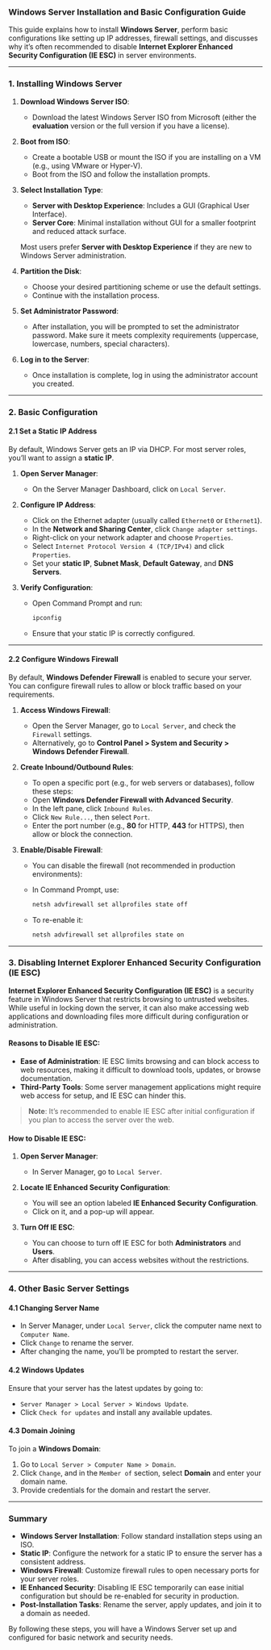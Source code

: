 ### Windows Server Installation and Basic Configuration Guide

This guide explains how to install **Windows Server**, perform basic configurations like setting up IP addresses, firewall settings, and discusses why it’s often recommended to disable **Internet Explorer Enhanced Security Configuration (IE ESC)** in server environments.

---

### 1. **Installing Windows Server**

1. **Download Windows Server ISO**:
   - Download the latest Windows Server ISO from Microsoft (either the **evaluation** version or the full version if you have a license).

2. **Boot from ISO**:
   - Create a bootable USB or mount the ISO if you are installing on a VM (e.g., using VMware or Hyper-V).
   - Boot from the ISO and follow the installation prompts.

3. **Select Installation Type**:
   - **Server with Desktop Experience**: Includes a GUI (Graphical User Interface).
   - **Server Core**: Minimal installation without GUI for a smaller footprint and reduced attack surface.
   
   Most users prefer **Server with Desktop Experience** if they are new to Windows Server administration.

4. **Partition the Disk**:
   - Choose your desired partitioning scheme or use the default settings.
   - Continue with the installation process.

5. **Set Administrator Password**:
   - After installation, you will be prompted to set the administrator password. Make sure it meets complexity requirements (uppercase, lowercase, numbers, special characters).

6. **Log in to the Server**:
   - Once installation is complete, log in using the administrator account you created.

---

### 2. **Basic Configuration**

#### 2.1 **Set a Static IP Address**

By default, Windows Server gets an IP via DHCP. For most server roles, you’ll want to assign a **static IP**.

1. **Open Server Manager**:
   - On the Server Manager Dashboard, click on `Local Server`.

2. **Configure IP Address**:
   - Click on the Ethernet adapter (usually called `Ethernet0` or `Ethernet1`).
   - In the **Network and Sharing Center**, click `Change adapter settings`.
   - Right-click on your network adapter and choose `Properties`.
   - Select `Internet Protocol Version 4 (TCP/IPv4)` and click `Properties`.
   - Set your **static IP**, **Subnet Mask**, **Default Gateway**, and **DNS Servers**.

3. **Verify Configuration**:
   - Open Command Prompt and run:
     ```bash
     ipconfig
     ```
   - Ensure that your static IP is correctly configured.

---

#### 2.2 **Configure Windows Firewall**

By default, **Windows Defender Firewall** is enabled to secure your server. You can configure firewall rules to allow or block traffic based on your requirements.

1. **Access Windows Firewall**:
   - Open the Server Manager, go to `Local Server`, and check the `Firewall` settings.
   - Alternatively, go to **Control Panel > System and Security > Windows Defender Firewall**.

2. **Create Inbound/Outbound Rules**:
   - To open a specific port (e.g., for web servers or databases), follow these steps:
   - Open **Windows Defender Firewall with Advanced Security**.
   - In the left pane, click `Inbound Rules`.
   - Click `New Rule...`, then select `Port`.
   - Enter the port number (e.g., **80** for HTTP, **443** for HTTPS), then allow or block the connection.

3. **Enable/Disable Firewall**:
   - You can disable the firewall (not recommended in production environments):
   - In Command Prompt, use:
     ```bash
     netsh advfirewall set allprofiles state off
     ```

   - To re-enable it:
     ```bash
     netsh advfirewall set allprofiles state on
     ```

---

### 3. **Disabling Internet Explorer Enhanced Security Configuration (IE ESC)**

**Internet Explorer Enhanced Security Configuration (IE ESC)** is a security feature in Windows Server that restricts browsing to untrusted websites. While useful in locking down the server, it can also make accessing web applications and downloading files more difficult during configuration or administration.

#### Reasons to Disable IE ESC:

- **Ease of Administration**: IE ESC limits browsing and can block access to web resources, making it difficult to download tools, updates, or browse documentation.
- **Third-Party Tools**: Some server management applications might require web access for setup, and IE ESC can hinder this.

> **Note**: It’s recommended to enable IE ESC after initial configuration if you plan to access the server over the web.

#### How to Disable IE ESC:

1. **Open Server Manager**:
   - In Server Manager, go to `Local Server`.

2. **Locate IE Enhanced Security Configuration**:
   - You will see an option labeled **IE Enhanced Security Configuration**.
   - Click on it, and a pop-up will appear.

3. **Turn Off IE ESC**:
   - You can choose to turn off IE ESC for both **Administrators** and **Users**.
   - After disabling, you can access websites without the restrictions.

---

### 4. **Other Basic Server Settings**

#### 4.1 **Changing Server Name**

- In Server Manager, under `Local Server`, click the computer name next to `Computer Name`.
- Click `Change` to rename the server.
- After changing the name, you’ll be prompted to restart the server.

#### 4.2 **Windows Updates**

Ensure that your server has the latest updates by going to:

- `Server Manager > Local Server > Windows Update`.
- Click `Check for updates` and install any available updates.

#### 4.3 **Domain Joining**

To join a **Windows Domain**:
1. Go to `Local Server > Computer Name > Domain`.
2. Click `Change`, and in the `Member of` section, select **Domain** and enter your domain name.
3. Provide credentials for the domain and restart the server.

---

### Summary

- **Windows Server Installation**: Follow standard installation steps using an ISO. 
- **Static IP**: Configure the network for a static IP to ensure the server has a consistent address.
- **Windows Firewall**: Customize firewall rules to open necessary ports for your server roles.
- **IE Enhanced Security**: Disabling IE ESC temporarily can ease initial configuration but should be re-enabled for security in production.
- **Post-Installation Tasks**: Rename the server, apply updates, and join it to a domain as needed.

By following these steps, you will have a Windows Server set up and configured for basic network and security needs.
